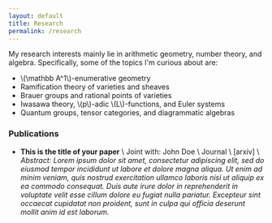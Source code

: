 ```yaml
---
layout: default
title: Research
permalink: /research
---
```


My research interests mainly lie in arithmetic  geometry, number theory, and algebra. Specifically, some of the topics I'm curious about are:

- \\(\mathbb A^1\\)-enumerative geometry
- Ramification theory of varieties and sheaves
- Brauer groups and rational points of varieties
- Iwasawa theory, \\(p\\)-adic \\(L\\)-functions, and Euler systems
- Quantum groups, tensor categories, and diagrammatic algebras


### Publications
- **This is the title of your paper** \\
Joint with: John Doe  \\
Journal \\
[arxiv] \\
*Abstract: Lorem ipsum dolor sit amet, consectetur adipiscing elit, sed do eiusmod tempor incididunt ut labore et dolore magna aliqua. Ut enim ad minim veniam, quis nostrud exercitation ullamco laboris nisi ut aliquip ex ea commodo consequat. Duis aute irure dolor in reprehenderit in voluptate velit esse cillum dolore eu fugiat nulla pariatur. Excepteur sint occaecat cupidatat non proident, sunt in culpa qui officia deserunt mollit anim id est laborum.*
